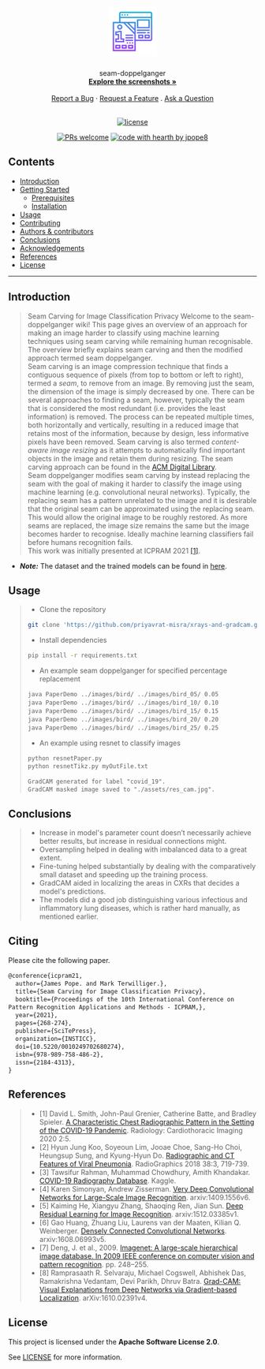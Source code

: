 <h1 align="center">
  <a href="https://github.com/jpope8/seam-doppelganger">
    <!-- Please provide path to your logo here -->
    <img src="docs/images/logo.svg" alt="Logo" width="100" height="100">
  </a>
</h1>

<div align="center">
  seam-doppelganger
  <br />
  <a href="#about"><strong>Explore the screenshots »</strong></a>
  <br />
  <br />
  <a href="https://github.com/jpope8/seam-doppelganger/issues/new?assignees=&labels=bug&template=01_BUG_REPORT.md&title=bug%3A+">Report a Bug</a>
  ·
  <a href="https://github.com/jpope8/seam-doppelganger/issues/new?assignees=&labels=enhancement&template=02_FEATURE_REQUEST.md&title=feat%3A+">Request a Feature</a>
  .
  <a href="https://github.com/jpope8/seam-doppelganger/issues/new?assignees=&labels=question&template=04_SUPPORT_QUESTION.md&title=support%3A+">Ask a Question</a>
</div>

<div align="center">
<br />

[![license](https://img.shields.io/github/license/jpope8/seam-doppelganger.svg?style=flat-square)](LICENSE)

[![PRs welcome](https://img.shields.io/badge/PRs-welcome-ff69b4.svg?style=flat-square)](https://github.com/jpope8/seam-doppelganger/issues?q=is%3Aissue+is%3Aopen+label%3A%22help+wanted%22)
[![code with hearth by jpope8](https://img.shields.io/badge/%3C%2F%3E%20with%20%E2%99%A5%20by-jpope8-ff1414.svg?style=flat-square)](https://github.com/jpope8)

</div>

## Contents

- [Introduction](#introduction)
- [Getting Started](#getting-started)
  - [Prerequisites](#prerequisites)
  - [Installation](#installation)
- [Usage](#usage)
- [Contributing](#contributing)
- [Authors & contributors](#authors--contributors)
- [Conclusions](#conclusions)
- [Acknowledgements](#acknowledgements)
- [References](#references)
- [License](#license)


---


## Introduction
> Seam Carving for Image Classification Privacy
> Welcome to the seam-doppelganger wiki!  This page gives an overview of an approach for making an image harder to classify using machine learning techniques using seam carving while remaining human recognisable.  The overview briefly explains seam carving and then the modified approach termed seam doppelganger.<br>
> Seam carving is an image compression technique that finds a contiguous sequence of pixels (from top to bottom or left to right), termed a _seam_, to remove from an image.  By removing just the seam, the dimension of the image is simply decreased by one.  There can be several approaches to finding a seam, however, typically the seam that is considered the most redundant (i.e. provides the least information) is removed.  The process can be repeated multiple times, both horizontally and vertically, resulting in a reduced image that retains most of the information, because by design, less informative pixels have been removed.  Seam carving is also termed _content-aware image resizing_ as it attempts to automatically find important objects in the image and retain them during resizing.  The seam carving approach can be found in the [ACM Digital Library](https://dl.acm.org/doi/10.1145/1275808.1276390).<br>
> Seam doppelganger modifies seam carving by instead replacing the seam with the goal of making it harder to classify the image using machine learning (e.g. convolutional neural networks).  Typically, the replacing seam has a pattern unrelated to the image and it is desirable that the original seam can be approximated using the replacing seam.  This would allow the original image to be roughly restored.  As more seams are replaced, the image size remains the same but the image becomes harder to recognise.  Ideally machine learning classifiers fail before humans recognition fails.<br>
This work was initially presented at ICPRAM 2021 [[1]](https://www.scitepress.org/PublicationsDetail.aspx?ID=H8zqc3KCMlw=&t=1 "Seam Carving for Image Classification Privacy").<br>

* ___Note:___ The dataset and the trained models can be found in [here](https://drive.google.com/drive/folders/14L8wd-d2a3lvgqQtwV-y53Gsnn6Ud2-w?usp=sharing).<br>


## Usage
> - Clone the repository
> ```bash
> git clone 'https://github.com/priyavrat-misra/xrays-and-gradcam.git' && cd xrays-and-gradcam/
> ```
> - Install dependencies
> ```bash
> pip install -r requirements.txt
> ```
> - An example seam doppelganger for specified percentage replacement
> ```bash
> java PaperDemo ../images/bird/ ../images/bird_05/ 0.05
> java PaperDemo ../images/bird/ ../images/bird_10/ 0.10
> java PaperDemo ../images/bird/ ../images/bird_15/ 0.15
> java PaperDemo ../images/bird/ ../images/bird_20/ 0.20
> java PaperDemo ../images/bird/ ../images/bird_25/ 0.25
> ```
> - An example using resnet to classify images
> ```bash
> python resnetPaper.py
> python resnetTikz.py myOutFile.txt
> ```
> ```
> GradCAM generated for label "covid_19".
> GradCAM masked image saved to "./assets/res_cam.jpg".
> ```

## Conclusions
> - Increase in model's parameter count doesn’t necessarily achieve better results, but increase in residual connections might.
> - Oversampling helped in dealing with imbalanced data to a great extent.
> - Fine-tuning helped substantially by dealing with the comparatively small dataset and speeding up the training process.
> - GradCAM aided in localizing the areas in CXRs that decides a model's predictions.
> - The models did a good job distinguishing various infectious and inflammatory lung diseases, which is rather hard manually, as mentioned earlier.

## Citing

Please cite the following paper.

    @conference{icpram21,
      author={James Pope. and Mark Terwilliger.},
      title={Seam Carving for Image Classification Privacy},
      booktitle={Proceedings of the 10th International Conference on Pattern Recognition Applications and Methods - ICPRAM,},
      year={2021},
      pages={268-274},
      publisher={SciTePress},
      organization={INSTICC},
      doi={10.5220/0010249702680274},
      isbn={978-989-758-486-2},
      issn={2184-4313},
    }

## References
> - [1] David L. Smith, John-Paul Grenier, Catherine Batte, and Bradley Spieler. [A Characteristic Chest Radiographic Pattern in the Setting of the COVID-19 Pandemic](https://pubs.rsna.org/doi/10.1148/ryct.2020200280). Radiology: Cardiothoracic Imaging 2020 2:5.
> - [2] Hyun Jung Koo, Soyeoun Lim, Jooae Choe, Sang-Ho Choi, Heungsup Sung, and Kyung-Hyun Do. [Radiographic and CT Features of Viral Pneumonia](https://pubs.rsna.org/doi/10.1148/rg.2018170048). RadioGraphics 2018 38:3, 719-739.
> - [3] Tawsifur Rahman, Muhammad Chowdhury, Amith Khandakar. [COVID-19 Radiography Database](https://www.kaggle.com/tawsifurrahman/covid19-radiography-database). Kaggle.
> - [4] Karen Simonyan, Andrew Zisserman. [Very Deep Convolutional Networks for Large-Scale Image Recognition](https://arxiv.org/abs/1409.1556). arxiv:1409.1556v6.
> - [5] Kaiming He, Xiangyu Zhang, Shaoqing Ren, Jian Sun. [Deep Residual Learning for Image Recognition](https://arxiv.org/abs/1512.03385). arxiv:1512.03385v1.
> - [6] Gao Huang, Zhuang Liu, Laurens van der Maaten, Kilian Q. Weinberger. [Densely Connected Convolutional Networks](https://arxiv.org/abs/1608.06993). arxiv:1608.06993v5.
> - [7] Deng, J. et al., 2009. [Imagenet: A large-scale hierarchical image database. In 2009 IEEE conference on computer vision and pattern recognition](http://image-net.org/). pp. 248–255.
> - [8] Ramprasaath R. Selvaraju, Michael Cogswell, Abhishek Das, Ramakrishna Vedantam, Devi Parikh, Dhruv Batra. [Grad-CAM: Visual Explanations from Deep Networks via Gradient-based Localization](https://arxiv.org/abs/1610.02391). arXiv:1610.02391v4.



## License

This project is licensed under the **Apache Software License 2.0**.

See [LICENSE](LICENSE) for more information.

